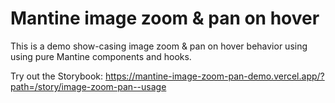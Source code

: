 # Mantine image zoom & pan on hover

This is a demo show-casing image zoom & pan on hover behavior using using pure Mantine components and hooks.

Try out the Storybook: https://mantine-image-zoom-pan-demo.vercel.app/?path=/story/image-zoom-pan--usage
